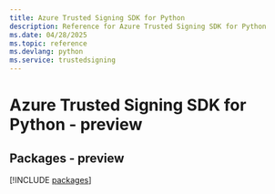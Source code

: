 ```yaml
---
title: Azure Trusted Signing SDK for Python
description: Reference for Azure Trusted Signing SDK for Python
ms.date: 04/28/2025
ms.topic: reference
ms.devlang: python
ms.service: trustedsigning
---
```

# Azure Trusted Signing SDK for Python - preview
## Packages - preview
[!INCLUDE [packages](trusted-signing-index.md)]